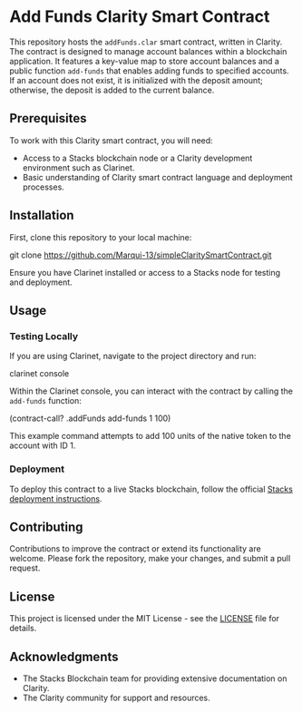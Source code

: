 # Add Funds Clarity Smart Contract

This repository hosts the `addFunds.clar` smart contract, written in Clarity. The contract is designed to manage account balances within a blockchain application. It features a key-value map to store account balances and a public function `add-funds` that enables adding funds to specified accounts. If an account does not exist, it is initialized with the deposit amount; otherwise, the deposit is added to the current balance.

## Prerequisites

To work with this Clarity smart contract, you will need:

- Access to a Stacks blockchain node or a Clarity development environment such as Clarinet.
- Basic understanding of Clarity smart contract language and deployment processes.

## Installation

First, clone this repository to your local machine:


git clone https://github.com/Marqui-13/simpleClaritySmartContract.git


Ensure you have Clarinet installed or access to a Stacks node for testing and deployment.

## Usage

### Testing Locally

If you are using Clarinet, navigate to the project directory and run:


clarinet console


Within the Clarinet console, you can interact with the contract by calling the `add-funds` function:


(contract-call? .addFunds add-funds 1 100)


This example command attempts to add 100 units of the native token to the account with ID 1.

### Deployment

To deploy this contract to a live Stacks blockchain, follow the official [Stacks deployment instructions](https://docs.stacks.co/write-smart-contracts/deploy).

## Contributing

Contributions to improve the contract or extend its functionality are welcome. Please fork the repository, make your changes, and submit a pull request.

## License

This project is licensed under the MIT License - see the [LICENSE](LICENSE) file for details.

## Acknowledgments

- The Stacks Blockchain team for providing extensive documentation on Clarity.
- The Clarity community for support and resources.